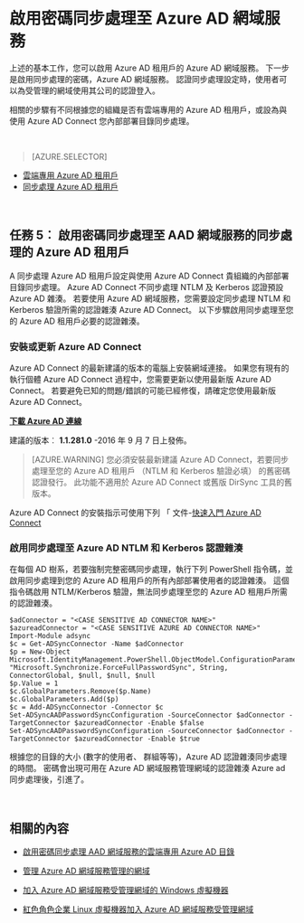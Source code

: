 <properties
    pageTitle="Azure AD 網域服務︰ 啟用密碼同步處理 |Microsoft Azure"
    description="快速入門 Azure Active Directory 網域服務"
    services="active-directory-ds"
    documentationCenter=""
    authors="mahesh-unnikrishnan"
    manager="stevenpo"
    editor="curtand"/>

<tags
    ms.service="active-directory-ds"
    ms.workload="identity"
    ms.tgt_pltfrm="na"
    ms.devlang="na"
    ms.topic="get-started-article"
    ms.date="09/20/2016"
    ms.author="maheshu"/>

# <a name="enable-password-synchronization-to-azure-ad-domain-services"></a>啟用密碼同步處理至 Azure AD 網域服務
上述的基本工作，您可以啟用 Azure AD 租用戶的 Azure AD 網域服務。 下一步是啟用同步處理的密碼，Azure AD 網域服務。 認證同步處理設定時，使用者可以為受管理的網域使用其公司的認證登入。

相關的步驟有不同根據您的組織是否有雲端專用的 Azure AD 租用戶，或設為與使用 Azure AD Connect 您內部部署目錄同步處理。

<br>

> [AZURE.SELECTOR]
- [雲端專用 Azure AD 租用戶](active-directory-ds-getting-started-password-sync.md)
- [同步處理 Azure AD 租用戶](active-directory-ds-getting-started-password-sync-synced-tenant.md)

<br>


## <a name="task-5-enable-password-synchronization-to-aad-domain-services-for-a-synced-azure-ad-tenant"></a>任務 5︰ 啟用密碼同步處理至 AAD 網域服務的同步處理的 Azure AD 租用戶
A 同步處理 Azure AD 租用戶設定與使用 Azure AD Connect 貴組織的內部部署目錄同步處理。 Azure AD Connect 不同步處理 NTLM 及 Kerberos 認證預設 Azure AD 雜湊。 若要使用 Azure AD 網域服務，您需要設定同步處理 NTLM 和 Kerberos 驗證所需的認證雜湊 Azure AD Connect。 以下步驟啟用同步處理至您的 Azure AD 租用戶必要的認證雜湊。


### <a name="install-or-update-azure-ad-connect"></a>安裝或更新 Azure AD Connect
Azure AD Connect 的最新建議的版本的電腦上安裝網域連接。 如果您有現有的執行個體 Azure AD Connect 過程中，您需要更新以使用最新版 Azure AD Connect。 若要避免已知的問題/錯誤的可能已經修復，請確定您使用最新版 Azure AD Connect。

**[下載 Azure AD 連線](http://www.microsoft.com/download/details.aspx?id=47594)**

建議的版本︰ **1.1.281.0** -2016 年 9 月 7 日上發佈。

  > [AZURE.WARNING] 您必須安裝最新建議 Azure AD Connect，若要同步處理至您的 Azure AD 租用戶 （NTLM 和 Kerberos 驗證必填） 的舊密碼認證發行。 此功能不適用於 Azure AD Connect 或舊版 DirSync 工具的舊版本。

Azure AD Connect 的安裝指示可使用下列 「 文件-[快速入門 Azure AD Connect](../active-directory/active-directory-aadconnect.md)


### <a name="enable-synchronization-of-ntlm-and-kerberos-credential-hashes-to-azure-ad"></a>啟用同步處理至 Azure AD NTLM 和 Kerberos 認證雜湊
在每個 AD 樹系，若要強制完整密碼同步處理，執行下列 PowerShell 指令碼，並啟用同步處理到您的 Azure AD 租用戶的所有內部部署使用者的認證雜湊。 這個指令碼啟用 NTLM/Kerberos 驗證，無法同步處理至您的 Azure AD 租用戶所需的認證雜湊。

```
$adConnector = "<CASE SENSITIVE AD CONNECTOR NAME>"  
$azureadConnector = "<CASE SENSITIVE AZURE AD CONNECTOR NAME>"  
Import-Module adsync  
$c = Get-ADSyncConnector -Name $adConnector  
$p = New-Object Microsoft.IdentityManagement.PowerShell.ObjectModel.ConfigurationParameter "Microsoft.Synchronize.ForceFullPasswordSync", String, ConnectorGlobal, $null, $null, $null
$p.Value = 1  
$c.GlobalParameters.Remove($p.Name)  
$c.GlobalParameters.Add($p)  
$c = Add-ADSyncConnector -Connector $c  
Set-ADSyncAADPasswordSyncConfiguration -SourceConnector $adConnector -TargetConnector $azureadConnector -Enable $false   
Set-ADSyncAADPasswordSyncConfiguration -SourceConnector $adConnector -TargetConnector $azureadConnector -Enable $true  
```

根據您的目錄的大小 (數字的使用者、 群組等等)，Azure AD 認證雜湊同步處理的時間。 密碼會出現可用在 Azure AD 網域服務管理網域的認證雜湊 Azure ad 同步處理後，引進了。


<br>

## <a name="related-content"></a>相關的內容

- [啟用密碼同步處理 AAD 網域服務的雲端專用 Azure AD 目錄](active-directory-ds-getting-started-password-sync.md)

- [管理 Azure AD 網域服務管理的網域](active-directory-ds-admin-guide-administer-domain.md)

- [加入 Azure AD 網域服務受管理網域的 Windows 虛擬機器](active-directory-ds-admin-guide-join-windows-vm.md)

- [紅色角色企業 Linux 虛擬機器加入 Azure AD 網域服務受管理網域](active-directory-ds-admin-guide-join-rhel-linux-vm.md)
